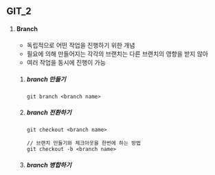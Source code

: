 ## GIT_2

1. #### Branch

   - 독립적으로 어떤 작업을 진행하기 위한 개념
   - 필요에 의해 만들어지는 각각의 브랜치는 다른 브랜치의 영향을 받지 않아
   - 여러 작업을 동시에 진행이 가능

   1. ##### branch 만들기

      ```
      git branch <branch name>
      ```

   2. ##### branch 전환하기

      ```
      git checkout <branch name>
      
      // 브랜치 만들기와 체크아웃을 한번에 하는 방법
      git checkout -b <branch name>
      ```

   3. ##### branch 병합하기
